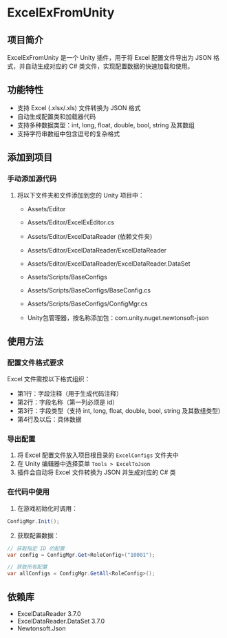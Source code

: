 # ExcelExFromUnity

## 项目简介

ExcelExFromUnity 是一个 Unity 插件，用于将 Excel 配置文件导出为 JSON 格式，并自动生成对应的 C# 类文件，实现配置数据的快速加载和使用。

## 功能特性

- 支持 Excel (.xlsx/.xls) 文件转换为 JSON 格式
- 自动生成配置类和加载器代码
- 支持多种数据类型：int, long, float, double, bool, string 及其数组
- 支持字符串数组中包含逗号的复杂格式

## 添加到项目

### 手动添加源代码

1. 将以下文件夹和文件添加到您的 Unity 项目中：
   - Assets/Editor
   - Assets/Editor/ExcelExEditor.cs
   - Assets/Editor/ExcelDataReader (依赖文件夹)
   - Assets/Editor/ExcelDataReader/ExcelDataReader
   - Assets/Editor/ExcelDataReader/ExcelDataReader.DataSet

   - Assets/Scripts/BaseConfigs
   - Assets/Scripts/BaseConfigs/BaseConfig.cs
   - Assets/Scripts/BaseConfigs/ConfigMgr.cs

   - Unity包管理器，按名称添加包：com.unity.nuget.newtonsoft-json

## 使用方法

### 配置文件格式要求

Excel 文件需按以下格式组织：

- 第1行：字段注释（用于生成代码注释）
- 第2行：字段名称（第一列必须是 id）
- 第3行：字段类型（支持 int, long, float, double, bool, string 及其数组类型）
- 第4行及以后：具体数据

### 导出配置

1. 将 Excel 配置文件放入项目根目录的 `ExcelConfigs` 文件夹中
2. 在 Unity 编辑器中选择菜单 `Tools > ExcelToJson`
3. 插件会自动将 Excel 文件转换为 JSON 并生成对应的 C# 类

### 在代码中使用

1. 在游戏初始化时调用：

```csharp
ConfigMgr.Init();
```

2. 获取配置数据：

```csharp
// 获取指定 ID 的配置
var config = ConfigMgr.Get<RoleConfig>("10001");

// 获取所有配置
var allConfigs = ConfigMgr.GetAll<RoleConfig>();
```

## 依赖库

- ExcelDataReader 3.7.0
- ExcelDataReader.DataSet 3.7.0
- Newtonsoft.Json
